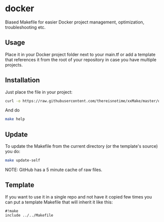 # docker

Biased Makefile for easier Docker project management, optimization, troubleshooting etc.

## Usage

Place it in your Docker project folder next to your main.tf or add a template that references it from the root of your repository in case you have multiple projects.

## Installation

Just place the file in your project:

```bash
curl -o https://raw.githubusercontent.com/thereisnotime/xxMake/master/docker/Makefile
```

And do

```bash
make help
```

## Update

To update the Makefile from the current directory (or the template's source) you do:

```bash
make update-self
```

NOTE: GitHub has a 5 minute cache of raw files.

## Template

If you want to use it in a single repo and not have it copied few times you can put a template Makefile that will inherit it like this:

```make
#!make
include ../../Makefile
```
